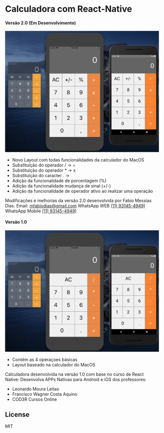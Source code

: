 # Calculadora com React-Native

#### Versão 2.0 (Em Desenvolvimento)

![N|Solid](https://raw.githubusercontent.com/mfabiodias/react-native-simple-calculator/master/src/images/layout/calculator-layout-v2_0.png)

  - Novo Layout com todas funcionalidades da calculador do MacOS
  - Substituição do operador / -> ÷
  - Substituição do operador * -> x
  - Substituição do caracter . ->
  - Adição da funcionalidade de porcentagem (%)
  - Adição da funcionalidade mudança de sinal (+/-) 
  - Adição da funcionalidade de operador ativo ao realizar uma operação 

Modificações e melhorias da versão 2.0 desenvolvida por Fabio Messias Dias.
Email: [mfabiodias@gmail.com](mailto:mfabiodias@gmail.com)
WhatsApp WEB [(11) 93145-4949)](https://web.whatsapp.com/send?phone=5511931454949)
WhatsApp Mobile [(11) 93145-4949)](https://api.whatsapp.com/send?phone=5511931454949)


#### Versão 1.0
![N|Solid](https://raw.githubusercontent.com/mfabiodias/react-native-simple-calculator/master/src/images/layout/calculator-layout-v1_0.png)

  - Contém as 4 operaçoes básicas 
  - Layout baseado na calculador do MacOS

Calculadora desenvolvida na versão 1.0 com base no curso de React Native: Desenvolva APPs Nativas para Android e iOS dos professores: 

  -  Leonardo Moura Leitao
  -  Francisco Wagner Costa Aquino
  -  COD3R Cursos Online

License
----
MIT
